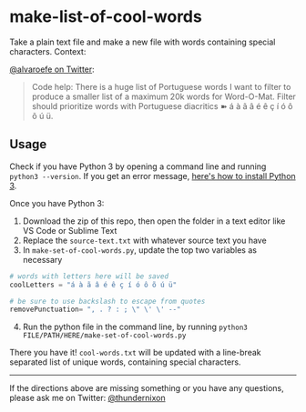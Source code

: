 # make-list-of-cool-words

Take a plain text file and make a new file with words containing special characters. Context:

[@alvaroefe on Twitter](https://twitter.com/alvaroefe/status/1063018922222460928):
> Code help: There is a huge list of Portuguese words I want to filter to produce a smaller list of a maximum 20k words for Word-O-Mat. Filter should prioritize words with Portuguese diacritics ➽ á à ã â é ê ç í ó ô õ ú ü.

## Usage

Check if you have Python 3 by opening a command line and running `python3 --version`. If you get an error message, [here's how to install Python 3](https://wsvincent.com/install-python3-mac/). 

Once you have Python 3:

1. Download the zip of this repo, then open the folder in a text editor like VS Code or Sublime Text
2. Replace the `source-text.txt` with whatever source text you have
3. In `make-set-of-cool-words.py`, update the top two variables as necessary

```Python
# words with letters here will be saved
coolLetters = "á à ã â é ê ç í ó ô õ ú ü"

# be sure to use backslash to escape from quotes
removePunctuation= ", . ? : ; \" \' \' --"
```

4. Run the python file in the command line, by running `python3 FILE/PATH/HERE/make-set-of-cool-words.py`

There you have it! `cool-words.txt` will be updated with a line-break separated list of unique words, containing special characters.

--- 

If the directions above are missing something or you have any questions, please ask me on Twitter: [@thundernixon](https://twitter.com/ThunderNixon)
